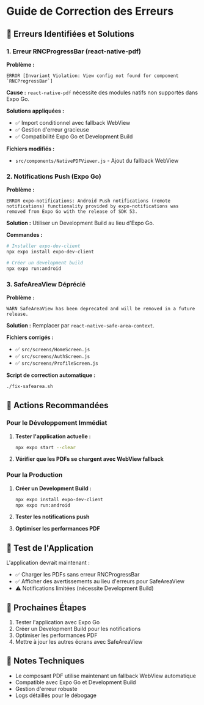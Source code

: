 # Guide de Correction des Erreurs

## 🚨 Erreurs Identifiées et Solutions

### 1. Erreur RNCProgressBar (react-native-pdf)

**Problème :**
```
ERROR [Invariant Violation: View config not found for component `RNCProgressBar`]
```

**Cause :** `react-native-pdf` nécessite des modules natifs non supportés dans Expo Go.

**Solutions appliquées :**
- ✅ Import conditionnel avec fallback WebView
- ✅ Gestion d'erreur gracieuse
- ✅ Compatibilité Expo Go et Development Build

**Fichiers modifiés :**
- `src/components/NativePDFViewer.js` - Ajout du fallback WebView

### 2. Notifications Push (Expo Go)

**Problème :**
```
ERROR expo-notifications: Android Push notifications (remote notifications) functionality provided by expo-notifications was removed from Expo Go with the release of SDK 53.
```

**Solution :** Utiliser un Development Build au lieu d'Expo Go.

**Commandes :**
```bash
# Installer expo-dev-client
npx expo install expo-dev-client

# Créer un development build
npx expo run:android
```

### 3. SafeAreaView Déprécié

**Problème :**
```
WARN SafeAreaView has been deprecated and will be removed in a future release.
```

**Solution :** Remplacer par `react-native-safe-area-context`.

**Fichiers corrigés :**
- ✅ `src/screens/HomeScreen.js`
- ✅ `src/screens/AuthScreen.js`
- ✅ `src/screens/ProfileScreen.js`

**Script de correction automatique :**
```bash
./fix-safearea.sh
```

## 🔧 Actions Recommandées

### Pour le Développement Immédiat

1. **Tester l'application actuelle :**
   ```bash
   npx expo start --clear
   ```

2. **Vérifier que les PDFs se chargent avec WebView fallback**

### Pour la Production

1. **Créer un Development Build :**
   ```bash
   npx expo install expo-dev-client
   npx expo run:android
   ```

2. **Tester les notifications push**

3. **Optimiser les performances PDF**

## 📱 Test de l'Application

L'application devrait maintenant :
- ✅ Charger les PDFs sans erreur RNCProgressBar
- ✅ Afficher des avertissements au lieu d'erreurs pour SafeAreaView
- ⚠️ Notifications limitées (nécessite Development Build)

## 🚀 Prochaines Étapes

1. Tester l'application avec Expo Go
2. Créer un Development Build pour les notifications
3. Optimiser les performances PDF
4. Mettre à jour les autres écrans avec SafeAreaView

## 📝 Notes Techniques

- Le composant PDF utilise maintenant un fallback WebView automatique
- Compatible avec Expo Go et Development Build
- Gestion d'erreur robuste
- Logs détaillés pour le débogage
